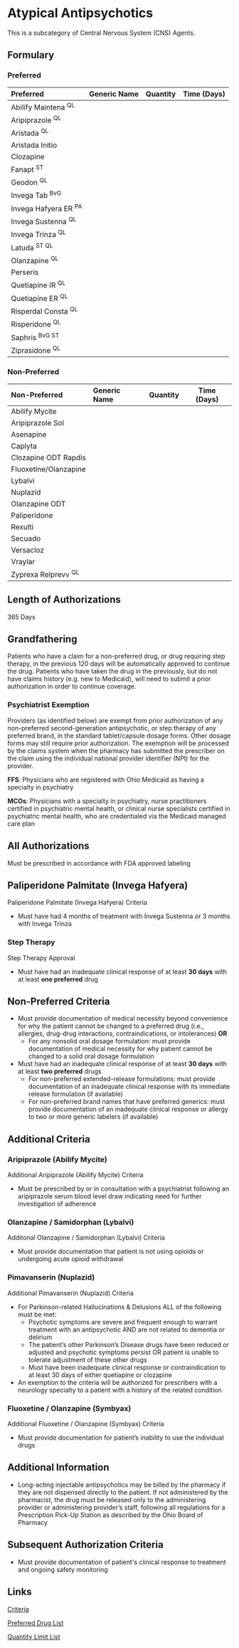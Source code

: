 # Atypical Antipsychotics

This is a subcategory of Central Nervous System (CNS) Agents.

## Formulary

### Preferred

| Preferred            | Generic Name | Quantity | Time (Days) |
| :------------------- | :----------- | :------: | :---------: |
| Abilify Maintena <sup>QL</sup>     |              |          |             |
| Aripiprazole <sup>QL</sup>         |              |          |             |
| Aristada <sup>QL</sup>             |              |          |             |
| Aristada Initio      |              |          |             |
| Clozapine            |              |          |             |
| Fanapt <sup>ST</sup>             |              |          |             |
| Geodon <sup>QL</sup>              |              |          |             |
| Invega Tab <sup>BvG</sup>            |              |          |             |
| Invega Hafyera ER <sup>PA</sup>  |              |          |             |
| Invega Sustenna <sup>QL</sup>       |              |          |             |
| Invega Trinza <sup>QL</sup>        |              |          |             |
| Latuda <sup>ST QL</sup>            |              |          |             |
| Olanzapine <sup>QL</sup>           |              |          |             |
| Perseris             |              |          |             |
| Quetiapine IR <sup>QL</sup>           |              |          |             |
| Quetiapine ER <sup>QL</sup>         |              |          |             |
| Risperdal Consta <sup>QL</sup>      |              |          |             |
| Risperidone <sup>QL</sup>          |              |          |             |
| Saphris <sup>BvG ST</sup>       |              |          |             |
| Ziprasidone <sup>QL</sup>          |              |          |             |

### Non-Preferred

| Non-Preferred         | Generic Name | Quantity | Time (Days) |
| :-------------------- | :----------- | :------: | :---------: |
| Abilify Mycite        |              |          |             |
| Aripiprazole Sol      |              |          |             |
| Asenapine             |              |          |             |
| Caplyta               |              |          |             |
| Clozapine ODT Rapdis  |              |          |             |
| Fluoxetine/Olanzapine |              |          |             |
| Lybalvi               |              |          |             |
| Nuplazid              |              |          |             |
| Olanzapine ODT        |              |          |             |
| Paliperidone          |              |          |             |
| Rexulti               |              |          |             |
| Secuado               |              |          |             |
| Versacloz             |              |          |             |
| Vraylar               |              |          |             |
| Zyprexa Relprevv <sup>QL</sup>      |              |          |             |

## Length of Authorizations

365 Days

## Grandfathering

Patients who have a claim for a non-preferred drug, or drug requiring step therapy, in the previous 120 days will be automatically approved to continue the drug. Patients who have taken the drug in the previously, but do not have claims history (e.g. new to Medicaid), will need to submit a prior authorization in order to continue coverage.

### Psychiatrist Exemption

Providers (as identified below) are exempt from prior authorization of any non-preferred second-generation antipsychotic, or step therapy of any preferred brand, in the standard tablet/capsule dosage forms. Other dosage forms may still require prior authorization. The exemption will be processed by the claims system when the pharmacy has submitted the prescriber on the claim using the individual national provider identifier (NPI) for the provider.

**FFS**: Physicians who are registered with Ohio Medicaid as having a specialty in psychiatry

**MCOs**: Physicians with a specialty in psychiatry, nurse practitioners certified in psychiatric mental health, or clinical nurse specialists certified in psychiatric mental health, who are credentialed via the Medicaid managed care plan

## All Authorizations

Must be prescribed in accordance with FDA approved labeling

## Paliperidone Palmitate (Invega Hafyera)

Paliperidone Palmitate (Invega Hafyera) Criteria

- Must have had 4 months of treatment with Invega Sustenna or 3 months with Invega Trinza

### Step Therapy

Step Therapy Approval

- Must have had an inadequate clinical response of at least **30 days** with at least **one preferred** drug

## Non-Preferred Criteria

- Must provide documentation of medical necessity beyond convenience for why the patient cannot be changed to a preferred drug (i.e., allergies, drug-drug interactions, contraindications, or intolerances) **OR**
    - For any nonsolid oral dosage formulation: must provide documentation of medical necessity for why patient cannot be changed to a solid oral dosage formulation
- Must have had an inadequate clinical response of at least **30 days** with at least **two preferred** drugs
    - For non-preferred extended-release formulations: must provide documentation of an inadequate clinical response with its immediate release formulation (if available)
    - For non-preferred brand names that have preferred generics: must provide documentation of an inadequate clinical response or allergy to two or more generic labelers (if available)

## Additional Criteria

### Aripiprazole (Abilify Mycite)

Additional Aripiprazole (Abilify Mycite) Criteria

- Must be prescribed by or in consultation with a psychiatrist following an aripiprazole serum blood level draw indicating need for further investigation of adherence

### Olanzapine / Samidorphan (Lybalvi)

Additonal Olanzapine / Samidorphan (Lybalvi) Criteria

-  Must provide documentation that patient is not using opioids or undergoing acute opioid withdrawal

### Pimavanserin (Nuplazid)

Additional Pimavanserin (Nuplazid) Criteria

- For Parkinson-related Hallucinations & Delusions ALL of the following must be met:
  - Psychotic symptoms are severe and frequent enough to warrant treatment with an antipsychotic AND are not related to dementia or delirium
  - The patient’s other Parkinson’s Disease drugs have been reduced or adjusted and psychotic symptoms persist OR patient is unable to tolerate adjustment of these other drugs
  - Must have been inadequate clinical response or contraindication to at least 30 days of either quetiapine or clozapine
- An exemption to the criteria will be authorized for prescribers with a neurology specialty to a patient with a history of the related condition

### Fluoxetine / Olanzapine (Symbyax)

Additional Fluoxetine / Olanzapine (Symbyax) Criteria

- Must provide documentation for patient’s inability to use the individual drugs

## Additional Information

- Long-acting injectable antipsychotics may be billed by the pharmacy if they are not dispensed directly to the patient. If not administered by the pharmacist, the drug must be released only to the administering provider or administering provider’s staff, following all regulations for a Prescription Pick-Up Station as described by the Ohio Board of Pharmacy

## Subsequent Authorization Criteria

- Must provide documentation of patient's clinical response to treatment and ongoing safety monitoring

## Links

[Criteria](https://pharmacy.medicaid.ohio.gov/sites/default/files/20230101_UPDL%20_Criteria_APPROVED.pdf#page=35)

[Preferred Drug List](https://pharmacy.medicaid.ohio.gov/sites/default/files/20230101_UPDL_APPROVED_12.13.22.pdf#page=16)

[Quantity Limit List](https://pharmacy.medicaid.ohio.gov/sites/default/files/20230101_Ohio_Medicaid_Quantity_Document_APPROVED.pdf)
